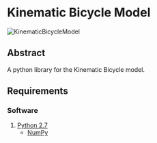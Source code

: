 # Kinematic Bicycle Model
![KinematicBicycleModel](https://github.com/winstxnhdw/KinematicBicycleModel/blob/main/screenshots/KinematicBicycleModel.png?align=center)

## Abstract
A python library for the Kinematic Bicycle model.

## Requirements
### Software
1. [Python 2.7](https://www.python.org/download/releases/2.7/)
   - [NumPy](https://pypi.org/project/numpy/)
